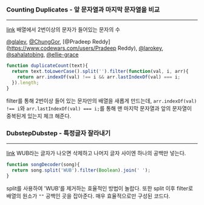 ### Counting Duplicates  - 앞 문자열과 마지막 문자열을 비교

---

[link](https://www.codewars.com/kata/counting-duplicates/javascript) 배열에서 2번이상의 문자가 들어있는 문자의 수

[@glalev](https://www.codewars.com/users/glalev), [@ChungGor](https://www.codewars.com/users/ChungGor), [@Pradeep Reddy](https://www.codewars.com/users/Pradeep Reddy), [@larokey](https://www.codewars.com/users/larokey), [@sahalatobing](https://www.codewars.com/users/sahalatobing), [@ellie-grace](https://www.codewars.com/users/ellie-grace)

```js
function duplicateCount(text){
  return text.toLowerCase().split('').filter(function(val, i, arr){
    return arr.indexOf(val) !== i && arr.lastIndexOf(val) === i;
  }).length;
}
```

filter를 통해 2번이상 들어 있는 문자만의 배열을 새롭게 만드는데,  `arr.indexOf(val) !== i`와 `arr.lastIndexOf(val) === i;`를 통해 맨 마지막 문자열과 앞의 문자열이 중복된게 있는지 체크 해준다. 

### DubstepDubstep -  특정글자 잘라내기

---

[link](<https://www.codewars.com/kata/551dc350bf4e526099000ae5>) WUB라는 글자가 나오면 삭제하고 나머지 글자 사이엔 하나의 공백만 넣는다.

```js
function songDecoder(song){
  return song.split('WUB').filter(Boolean).join(' ');
}
```

split를 사용하여 'WUB'를 제거하는 효율적인 방법이 놀랍다. 또한 split 이후 filter로 배열의 원소가 `""` 공백인 곳을 잡아준다. 매우 효율적으로만 구성된 코드다. 